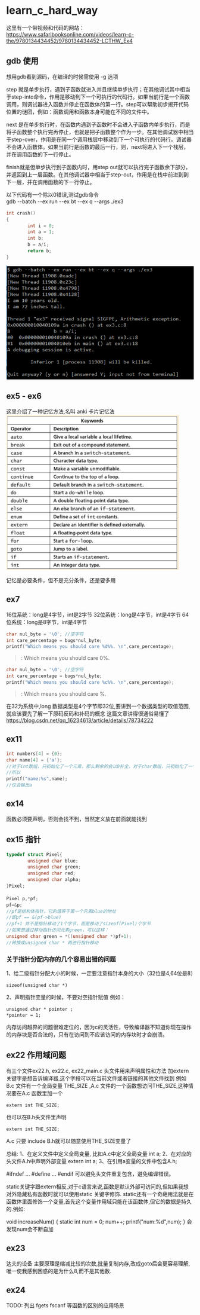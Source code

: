 # learn_c_hard_way

这里有一个带视频和代码的网站：
https://www.safaribooksonline.com/videos/learn-c-the/9780134434452/9780134434452-LCTHW_Ex4

## gdb 使用
想用gdb看到源码，在编译的时候需使用 -g 选项

step 就是单步执行，遇到子函数就进入并且继续单步执行；在其他调试其中相当于step-into命令，作用是移动到下一个可执行的代码行。如果当前行是一个函数调用，则调试器进入函数并停止在函数体的第一行。step可以帮助初步揭开代码位置的谜团，例如：函数调用和函数本身可能在不同的文件中。

next 是在单步执行时，在函数内遇到子函数时不会进入子函数内单步执行，而是将子函数整个执行完再停止，也就是把子函数整个作为一步。在其他调试器中相当于step-over，作用是在同一个调用栈层中移动到下一个可执行的代码行。调试器不会进入函数体。如果当前行是函数的最后一行，则，next将进入下一个栈层，并在调用函数的下一行停止。

finish就是但单步执行到子函数内时，用step out就可以执行完子函数余下部分，并返回到上一层函数。在其他调试器中相当于step-out，作用是在栈中前进到到下一层，并在调用函数的下一行停止。


以下代码有一个除以0错误,测试gdb命令  
gdb --batch --ex run --ex bt --ex q --args ./ex3
``` c
int crash()
{
        int i = 0;
        int a = 1;
        int b;
        b = a/i;
        return b;
}
```
![](images/gdb1.png)

## ex5 - ex6

这里介绍了一种记忆方法,名叫 anki 卡片记忆法
![](images/card1.png)

记忆是必要条件，但不是充分条件，还是要多用

## ex7

16位系统：long是4字节，int是2字节
32位系统：long是4字节，int是4字节
64位系统：long是8字节，int是4字节

``` cpp
char nul_byte = '\0'; //空字符
int care_percentage = bugs*nul_byte;
printf("Which means you should care %d%%. \n",care_percentage);
```
>: Which means you should care 0%.

``` cpp
char nul_byte = '\0'; //空字符
int care_percentage = bugs*nul_byte;
printf("Which means you should care %c%%. \n",care_percentage);
```

>: Which means you should care %.

在32为系统中,long 数据类型是4个字节即32位,要讲到一个数据类型的取值范围,就应该要先了解一下原码反码和补码的概念
这篇文章讲得很通俗易懂了
https://blog.csdn.net/qq_16234613/article/details/78734222

## ex11

``` cpp
int numbers[4] = {0};
char name[4] = {'a'};
//对于int数组，只初始化了一个元素，那么剩余的会以0补全，对于char数组，只初始化了一个元素，那么剩余的会以'\0'补全
//所以
printf("name:%s",name);
//仅会输出a
```

## ex14

函数必须要声明，否则会找不到，当然定义放在前面就能找到

## ex15 指针

``` cpp
typedef struct Pixel{
        unsigned char blue;
        unsigned char green;
        unsigned char red;
        unsigned char alpha;
}Pixel;

Pixel p,*pf;
pf=&p;
//pf是结构体指针，它的值等于第一个元素blue的地址
//即pf == &(pf->blue)
//pf+1 并不是指针移动了1个字节，而是移动了sizeof(Pixel)个字节
//如果想通过移动指针访问元素green，可以这样：
unsigned char green = *((unsigned char *)pf+1);
//转换成unsigned char * 再进行指针移动
```

### 关于指针分配内存的几个容易出错的问题

1、给二级指针分配大小的时候，一定要注意指针本身的大小（32位是4,64位是8）
```
sizeof(unsigned char *)
```
2、声明指针变量的时候，不要对空指针赋值
例如：
```
unsigned char * pointer ;
*pointer = 1;
```
内存访问越界的问题很难定位的，因为c的灵活性，导致编译器不知道你现在操作的内存块是否合法的，只有在访问到不应该访问的内存块时才会崩溃。

## ex22 作用域问题

有三个文件ex22.h, ex22.c, ex22_main.c
头文件用来声明属性和方法
加extern关键字是想告诉编译器,这个字段可以在当前文件或者链接的其他文件找到
例如 B.c 文件有一个全局变量 THE_SIZE ,A.c 文件的一个函数想访问THE_SIZE,这种情况要在A.c 函数里加一个
```
extern int THE_SIZE;
```
也可以在B.h头文件里声明 
```
extern int THE_SIZE;
```
A.c 只要 include B.h就可以随意使用THE_SIZE变量了

总结:
1、在定义文件中定义全局变量, 比如A.c中定义全局变量 int a;
2、在对应的头文件A.h中声明外部变量 extern int a;
3、在引用a变量的文件中包含A.h;

#ifndef ... #define ... #endif 可以避免头文件重复包含，避免编译错误。

static关键字跟extern相反,对于c语言来说,函数是默认外部可访问的,但如果我想对外隐藏私有函数时就可以使用static 关键字修饰.
static还有一个奇葩用法就是在函数体里面修饰一个变量,首先这个变量作用域只能在该函数体,但它的数据是持久的.例如:

void increaseNum()
{
  static int num = 0;
  num++;
  printf("num:%d",num);
}
会发现num会不断自加

## ex23

达夫的设备
主要原理是缩减比较的次数,批量复制内存,改成goto后会更容易理解,唯一使我感到困惑的是为什么8,而不是其他数.

## ex24

TODO:
列出 fgets fscanf 等函数的区别的应用场景


